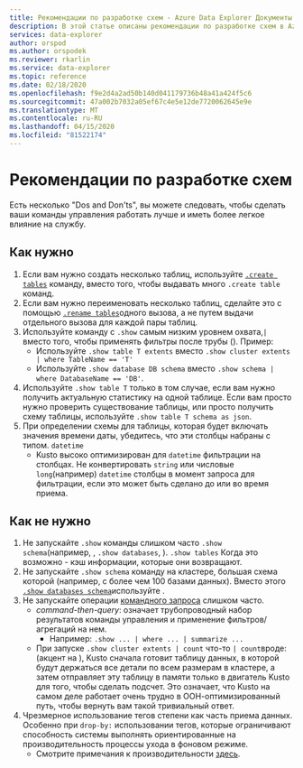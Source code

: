 ```yaml
---
title: Рекомендации по разработке схем - Azure Data Explorer Документы Майкрософт
description: В этой статье описаны рекомендации по разработке схем в Azure Data Explorer.
services: data-explorer
author: orspod
ms.author: orspodek
ms.reviewer: rkarlin
ms.service: data-explorer
ms.topic: reference
ms.date: 02/18/2020
ms.openlocfilehash: f9e2d4a2ad50b140d041179736b48a41a424f5c6
ms.sourcegitcommit: 47a002b7032a05ef67c4e5e12de7720062645e9e
ms.translationtype: MT
ms.contentlocale: ru-RU
ms.lasthandoff: 04/15/2020
ms.locfileid: "81522174"
---
```

# <a name="best-practices-for-schema-design"></a>Рекомендации по разработке схем

Есть несколько "Dos and Don'ts", вы можете следовать, чтобы сделать ваши команды управления работать лучше и иметь более легкое влияние на службу.

## <a name="do"></a>Как нужно

1. Если вам нужно создать несколько таблиц, используйте [`.create tables`](create-tables-command.md) команду, вместо того, чтобы выдавать много `.create table` команд.
2. Если вам нужно переименовать несколько таблиц, сделайте это с помощью [`.rename tables`](rename-table-command.md)одного вызова, а не путем выдачи отдельного вызова для каждой пары таблиц.
3. Используйте команду с `.show` самым низким уровнем охвата,`|`вместо того, чтобы применять фильтры после трубы (). Пример:
    - Используйте `.show table T extents` вместо `.show cluster extents | where TableName == 'T'`
    - Используйте `.show database DB schema` вместо `.show schema | where DatabaseName == 'DB'`.
4. Используйте `.show table T` только в том случае, если вам нужно получить актуальную статистику на одной таблице. Если вам просто нужно проверить существование таблицы, или просто получить схему таблицы, используйте `.show table T schema as json`.
5. При определении схемы для таблицы, которая будет включать значения времени даты, убедитесь, что эти столбцы набраны с типом. `datetime`
    - Kusto высоко оптимизирован для `datetime` фильтрации на столбцах. Не конвертировать `string` или числовые `long`(например) `datetime` столбцы в момент запроса для фильтрации, если это может быть сделано до или во время приема.

## <a name="dont"></a>Как не нужно

1. Не запускайте `.show` команды слишком часто `.show schema`(например, , `.show databases`, ). `.show tables` Когда это возможно - кэш информации, которые они возвращают.
2. Не запускайте `.show schema` команду на кластере, большая схема которой (например, с более чем 100 базами данных). Вместо этого [`.show databases schema`](../management/show-schema-database.md)используйте .
3. Не запускайте операции [командного запроса](index.md#combining-queries-and-control-commands) слишком часто.
    - *command-then-query*: означает трубопроводный набор результатов команды управления и применение фильтров/агрегаций на нем.
        - Например: `.show ... | where ... | summarize ...`
    - При запуске `.show cluster extents | count` что-то `| count`вроде: (акцент на ), Kusto сначала готовит таблицу данных, в которой будут держаться все детали по всем размерам в кластере, а затем отправляет эту таблицу в памяти только в двигатель Kusto для того, чтобы сделать подсчет. Это означает, что Kusto на самом деле работает очень трудно в ООН-оптимизированный путь, чтобы вернуть вам такой тривиальный ответ.
4. Чрезмерное использование тегов степени как часть приема данных. Особенно при `drop-by:` использовании тегов, которые ограничивают способность системы выполнять ориентированные на производительность процессы ухода в фоновом режиме.
    - Смотрите примечания к производительности [здесь](../management/extents-overview.md#extent-tagging).
    
